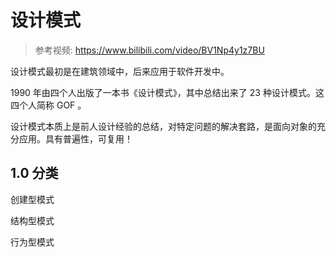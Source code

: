 # 设计模式

> 参考视频: https://www.bilibili.com/video/BV1Np4y1z7BU

设计模式最初是在建筑领域中，后来应用于软件开发中。

1990 年由四个人出版了一本书《设计模式》，其中总结出来了 23 种设计模式。这四个人简称 GOF 。

设计模式本质上是前人设计经验的总结，对特定问题的解决套路，是面向对象的充分应用。具有普遍性，可复用！

## 1.0 分类

创建型模式

结构型模式

行为型模式
